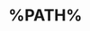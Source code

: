 <!--default-index-->

<style>
  a#to-local-index-page {
    display: none;
  }

  a#up-one-directory {
    display: inline;
  }
</style>

# %PATH%

<!--%links .-->